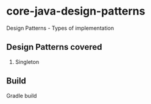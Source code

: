 # core-java-design-patterns
Design Patterns - Types of implementation

## Design Patterns covered
1. Singleton


## Build
Gradle build